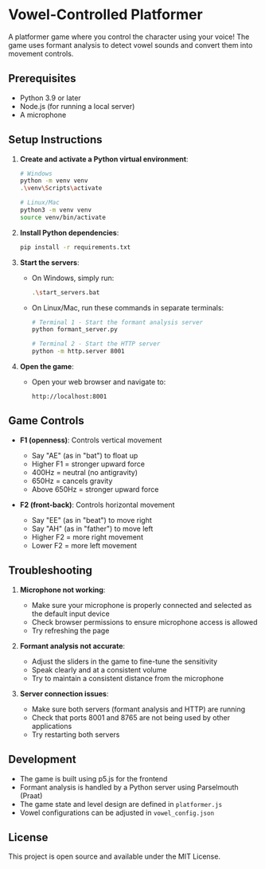 # Vowel-Controlled Platformer

A platformer game where you control the character using your voice! The game uses formant analysis to detect vowel sounds and convert them into movement controls.

## Prerequisites

- Python 3.9 or later
- Node.js (for running a local server)
- A microphone

## Setup Instructions

1. **Create and activate a Python virtual environment**:
   ```bash
   # Windows
   python -m venv venv
   .\venv\Scripts\activate

   # Linux/Mac
   python3 -m venv venv
   source venv/bin/activate
   ```

2. **Install Python dependencies**:
   ```bash
   pip install -r requirements.txt
   ```

3. **Start the servers**:
   - On Windows, simply run:
     ```bash
     .\start_servers.bat
     ```
   - On Linux/Mac, run these commands in separate terminals:
     ```bash
     # Terminal 1 - Start the formant analysis server
     python formant_server.py

     # Terminal 2 - Start the HTTP server
     python -m http.server 8001
     ```

4. **Open the game**:
   - Open your web browser and navigate to:
     ```
     http://localhost:8001
     ```

## Game Controls

- **F1 (openness)**: Controls vertical movement
  - Say "AE" (as in "bat") to float up
  - Higher F1 = stronger upward force
  - 400Hz = neutral (no antigravity)
  - 650Hz = cancels gravity
  - Above 650Hz = stronger upward force

- **F2 (front-back)**: Controls horizontal movement
  - Say "EE" (as in "beat") to move right
  - Say "AH" (as in "father") to move left
  - Higher F2 = more right movement
  - Lower F2 = more left movement

## Troubleshooting

1. **Microphone not working**:
   - Make sure your microphone is properly connected and selected as the default input device
   - Check browser permissions to ensure microphone access is allowed
   - Try refreshing the page

2. **Formant analysis not accurate**:
   - Adjust the sliders in the game to fine-tune the sensitivity
   - Speak clearly and at a consistent volume
   - Try to maintain a consistent distance from the microphone

3. **Server connection issues**:
   - Make sure both servers (formant analysis and HTTP) are running
   - Check that ports 8001 and 8765 are not being used by other applications
   - Try restarting both servers

## Development

- The game is built using p5.js for the frontend
- Formant analysis is handled by a Python server using Parselmouth (Praat)
- The game state and level design are defined in `platformer.js`
- Vowel configurations can be adjusted in `vowel_config.json`

## License

This project is open source and available under the MIT License. 